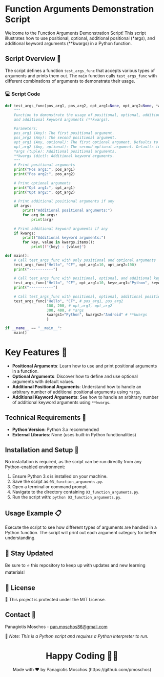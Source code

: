 # Function Arguments Demonstration Script

Welcome to the Function Arguments Demonstration Script! This script illustrates how to use positional, optional, additional positional (*args), and additional keyword arguments (**kwargs) in a Python function.

## Script Overview 📘

The script defines a function `test_args_func` that accepts various types of arguments and prints them out. The `main` function calls `test_args_func` with different combinations of arguments to demonstrate their usage.

### :computer: Script Code

```python
def test_args_func(pos_arg1, pos_arg2, opt_arg1=None, opt_arg2=None, *args, **kwargs):
    """
    Function to demonstrate the usage of positional, optional, additional positional (*args),
    and additional keyword arguments (**kwargs).
    
    Parameters:
    pos_arg1 (Any): The first positional argument.
    pos_arg2 (Any): The second positional argument.
    opt_arg1 (Any, optional): The first optional argument. Defaults to None.
    opt_arg2 (Any, optional): The second optional argument. Defaults to None.
    *args (tuple): Additional positional arguments.
    **kwargs (dict): Additional keyword arguments.
    """
    # Print positional arguments
    print("Pos arg1:", pos_arg1)
    print("Pos arg2:", pos_arg2)
    
    # Print optional arguments
    print("Opt arg1:", opt_arg1)
    print("Opt arg2:", opt_arg2)
    
    # Print additional positional arguments if any
    if args:
        print("Additional positional arguments:")
        for arg in args:
            print(arg)
    
    # Print additional keyword arguments if any
    if kwargs:
        print("Additional keyword arguments:")
        for key, value in kwargs.items():
            print(f"{key} : {value}")

def main():
    # Call test_args_func with only positional and optional arguments
    test_args_func("Hello", "CF", opt_arg1=10, opt_arg2=100)
    print("-----------")
    
    # Call test_args_func with positional, optional, and additional keyword arguments
    test_args_func("Hello", "CF", opt_arg1=10, keyw_arg1="Python", keyw_arg2="Android")
    print("-----------")
    
    # Call test_args_func with positional, optional, additional positional, and additional keyword arguments
    test_args_func("Hello", "CF", # pos_arg1, pos_arg2
                   100, 200, # opt_arg1, opt_arg2
                   300, 400, # *args
                   kwargs1="Python", kwargs2="Android" # **kwargs
                   )

if __name__ == "__main__":
    main()
```

# Key Features 🌟
- **Positional Arguments**: Learn how to use and print positional arguments in a function.
- **Optional Arguments**: Discover how to define and use optional arguments with default values.
- **Additional Positional Arguments**: Understand how to handle an arbitrary number of additional positional arguments using `*args`.
- **Additional Keyword Arguments**: See how to handle an arbitrary number of additional keyword arguments using `**kwargs`.

## Technical Requirements 🔧
- **Python Version**: Python 3.x recommended
- **External Libraries**: None (uses built-in Python functionalities)

## Installation and Setup 🚀
No installation is required, as the script can be run directly from any Python-enabled environment:

1. Ensure Python 3.x is installed on your machine.
2. Save the script as `03_function_arguments.py`.
3. Open a terminal or command prompt.
4. Navigate to the directory containing `03_function_arguments.py`.
5. Run the script with: `python 03_function_arguments.py`.

## Usage Example 📋
Execute the script to see how different types of arguments are handled in a Python function. The script will print out each argument category for better understanding.

## 📢 Stay Updated
Be sure to ⭐ this repository to keep up with updates and new learning materials!

## 📄 License
🔐 This project is protected under the MIT License.

## Contact 📧
Panagiotis Moschos - pan.moschos86@gmail.com

🔗 *Note: This is a Python script and requires a Python interpreter to run.*

<h1 align="center">Happy Coding 👨‍💻</h1>
<p align="center">
  Made with ❤️ by Panagiotis Moschos (https://github.com/pmoschos)
</p>
